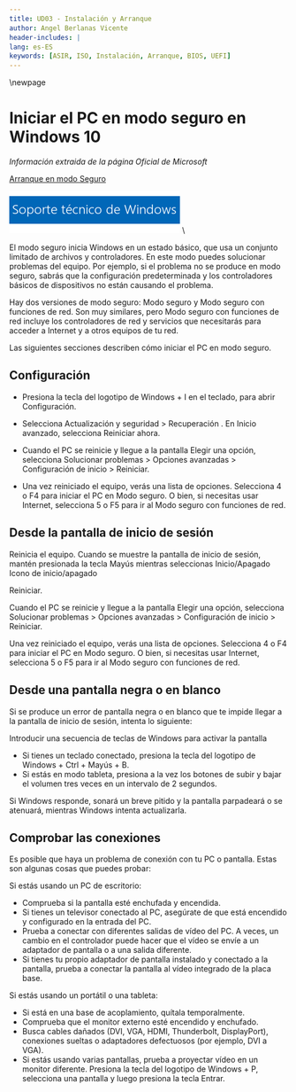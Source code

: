 ```yaml
---
title: UD03 - Instalación y Arranque
author: Angel Berlanas Vicente
header-includes: |
lang: es-ES
keywords: [ASIR, ISO, Instalación, Arranque, BIOS, UEFI]
---
```


\newpage

# Iniciar el PC en modo seguro en Windows 10

*Información extraida de la página Oficial de Microsoft*

[Arranque en modo Seguro](https://support.microsoft.com/es-es/help/12376/windows-10-start-your-pc-in-safe-mode "Arranque en modo seguro")

![Soporte de Microsoft](ModoSeguro/SoporteMicrosoft.png)
\ 

El modo seguro inicia Windows en un estado básico, que usa un conjunto limitado de archivos y controladores. En este modo puedes solucionar problemas del equipo. Por ejemplo, si el problema no se produce en modo seguro, sabrás que la configuración predeterminada y los controladores básicos de dispositivos no están causando el problema.

Hay dos versiones de modo seguro: Modo seguro y Modo seguro con funciones de red. Son muy similares, pero Modo seguro con funciones de red incluye los controladores de red y servicios que necesitarás para acceder a Internet y a otros equipos de tu red.

Las siguientes secciones describen cómo iniciar el PC en modo seguro. 

## Configuración

* Presiona la tecla del logotipo de Windows + I en el teclado, para abrir Configuración. 

* Selecciona Actualización y seguridad  > Recuperación .
En Inicio avanzado, selecciona Reiniciar ahora.
* Cuando el PC se reinicie y llegue a la pantalla Elegir una opción, selecciona Solucionar problemas > Opciones avanzadas > Configuración de inicio > Reiniciar.
* Una vez reiniciado el equipo, verás una lista de opciones. Selecciona 4 o F4 para iniciar el PC en Modo seguro. O bien, si necesitas usar Internet, selecciona 5 o F5 para ir al Modo seguro con funciones de red.

## Desde la pantalla de inicio de sesión

Reinicia el equipo. Cuando se muestre la pantalla de inicio de sesión, mantén presionada la tecla Mayús mientras seleccionas Inicio/Apagado Icono de inicio/apagado

Reiniciar.

Cuando el PC se reinicie y llegue a la pantalla Elegir una opción, selecciona Solucionar problemas > Opciones avanzadas > Configuración de inicio > Reiniciar.

Una vez reiniciado el equipo, verás una lista de opciones. Selecciona 4 o F4 para iniciar el PC en Modo seguro. O bien, si necesitas usar Internet, selecciona 5 o F5 para ir al Modo seguro con funciones de red.

## Desde una pantalla negra o en blanco

Si se produce un error de pantalla negra o en blanco que te impide llegar a la pantalla de inicio de sesión, intenta lo siguiente:

Introducir una secuencia de teclas de Windows para activar la pantalla

* Si tienes un teclado conectado, presiona la tecla del logotipo de Windows + Ctrl + Mayús + B. 
* Si estás en modo tableta, presiona a la vez los botones de subir y bajar el volumen tres veces en un intervalo de 2 segundos.

Si Windows responde, sonará un breve pitido y la pantalla parpadeará o se atenuará, mientras Windows intenta actualizarla.

## Comprobar las conexiones

Es posible que haya un problema de conexión con tu PC o pantalla. Estas son algunas cosas que puedes probar:

Si estás usando un PC de escritorio:

* Comprueba si la pantalla esté enchufada y encendida.
* Si tienes un televisor conectado al PC, asegúrate de que está encendido y configurado en la entrada del PC.
* Prueba a conectar con diferentes salidas de vídeo del PC. A veces, un cambio en el controlador puede hacer que el vídeo se envíe a un adaptador de pantalla o a una salida diferente.
* Si tienes tu propio adaptador de pantalla instalado y conectado a la pantalla, prueba a conectar la pantalla al vídeo integrado de la placa base.

Si estás usando un portátil o una tableta:

* Si está en una base de acoplamiento, quítala temporalmente.
* Comprueba que el monitor externo esté encendido y enchufado.
* Busca cables dañados (DVI, VGA, HDMI, Thunderbolt, DisplayPort), conexiones sueltas o adaptadores defectuosos (por ejemplo, DVI a VGA). 
* Si estás usando varias pantallas, prueba a proyectar vídeo en un monitor diferente. Presiona la tecla del logotipo de Windows + P, selecciona una pantalla y luego presiona la tecla Entrar.

